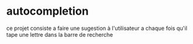 # autocompletion
 ce projet consiste a faire une sugestion à l'utilisateur a chaque fois qu'il tape une lettre dans la barre de recherche
